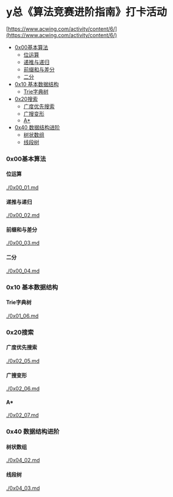 # y总《算法竞赛进阶指南》打卡活动
[https://www.acwing.com/activity/content/6/](https://www.acwing.com/activity/content/6/)

<!-- @import "[TOC]" {cmd="toc" depthFrom=3 depthTo=6 orderedList=false} -->
<!-- code_chunk_output -->

- [0x00基本算法](#0x00基本算法)
  - [位运算](#位运算)
  - [递推与递归](#递推与递归)
  - [前缀和与差分](#前缀和与差分)
  - [二分](#二分)
- [0x10 基本数据结构](#0x10-基本数据结构)
  - [Trie字典树](#trie字典树)
- [0x20搜索](#0x20搜索)
  - [广度优先搜索](#广度优先搜索)
  - [广搜变形](#广搜变形)
  - [A*](#a)
- [0x40 数据结构进阶](#0x40-数据结构进阶)
  - [树状数组](#树状数组)
  - [线段树](#线段树)

<!-- /code_chunk_output -->


### 0x00基本算法

#### 位运算
[./0x00_01.md](./0x00_01.md)

#### 递推与递归
[./0x00_02.md](./0x00_02.md)

#### 前缀和与差分
[./0x00_03.md](./0x00_03.md)

#### 二分
[./0x00_04.md](./0x00_04.md)

### 0x10 基本数据结构

#### Trie字典树
[./0x01_06.md](./0x01_06.md)

### 0x20搜索

#### 广度优先搜索
[./0x02_05.md](./0x02_05.md)

#### 广搜变形
[./0x02_06.md](./0x02_06.md)

#### A*
[./0x02_07.md](./0x02_07.md)

### 0x40 数据结构进阶

#### 树状数组
[./0x04_02.md](./0x04_02.md)

#### 线段树
[./0x04_03.md](./0x04_03.md)
